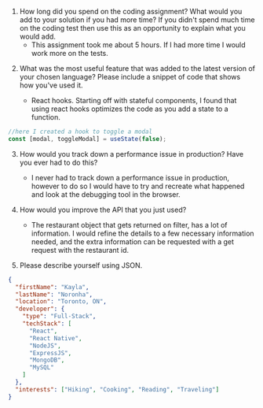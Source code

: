 1. How long did you spend on the coding assignment? What would you add to your solution if you had more time? If you didn't spend much time on the coding test then use this as an opportunity to explain what you would add.
   - This assignment took me about 5 hours. If I had more time I would work more on the tests.

2) What was the most useful feature that was added to the latest version of your chosen language? Please include a snippet of code that shows how you've used it.

   - React hooks. Starting off with stateful components, I found that using react hooks optimizes the code as you add a state to a function.

```javascript
//here I created a hook to toggle a modal
const [modal, toggleModal] = useState(false);
```

3. How would you track down a performance issue in production? Have you ever had to do this?

   - I never had to track down a performance issue in production, however to do so I would have to try and recreate what happened and look at the debugging tool in the browser.

4. How would you improve the API that you just used?

   - The restaurant object that gets returned on filter, has a lot of information. I would refine the details to a few necessary information needed, and the extra information can be requested with a get request with the restaurant id.

5. Please describe yourself using JSON.

```json
{
  "firstName": "Kayla",
  "lastName": "Noronha",
  "location": "Toronto, ON",
  "developer": {
    "type": "Full-Stack",
    "techStack": [
      "React",
      "React Native",
      "NodeJS",
      "ExpressJS",
      "MongoDB",
      "MySQL"
    ]
  },
  "interests": ["Hiking", "Cooking", "Reading", "Traveling"]
}
```
